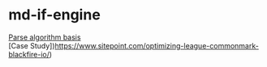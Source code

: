 # md-if-engine

[Parse algorithm basis](https://eloquentjavascript.net/1st_edition/chapter6.html#p90fad98)  
[Case Study])https://www.sitepoint.com/optimizing-league-commonmark-blackfire-io/)  

